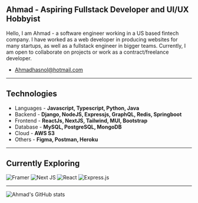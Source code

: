 ﻿## Ahmad - Aspiring Fullstack Developer and UI/UX Hobbyist
Hello, I am Ahmad - a software engineer working in a US based fintech company. 
I have worked as a web developer in producing websites for many startups, as well as a fullstack engineer in bigger teams.
Currently, I am open to collaborate on projects or work as a contract/freelance developer.
- Ahmadhasnol@hotmail.com
--- 
## Technologies
- Languages - **Javascript, Typescript, Python, Java**
- Backend - **Django, NodeJS, Expressjs, GraphQL, Redis, Springboot**
- Frontend - **ReactJs, NextJS, Tailwind, MUI, Bootstrap**
- Database - **MySQL, PostgreSQL, MongoDB**
- Cloud - **AWS S3**
- Others - **Figma, Postman, Heroku**
---
## Currently Exploring
![Framer](https://img.shields.io/badge/Framer-black?style=for-the-badge&logo=framer&logoColor=blue)
![Next JS](https://img.shields.io/badge/Next-black?style=for-the-badge&logo=next.js&logoColor=white)
![React](https://img.shields.io/badge/react-%2320232a.svg?style=for-the-badge&logo=react&logoColor=%2361DAFB)
![Express.js](https://img.shields.io/badge/express.js-%23404d59.svg?style=for-the-badge&logo=express&logoColor=%2361DAFB)


---
![Ahmad's GitHub stats](https://github-readme-stats.vercel.app/api?username=ahmadwrites&show_icons=true&theme=github_dark)
